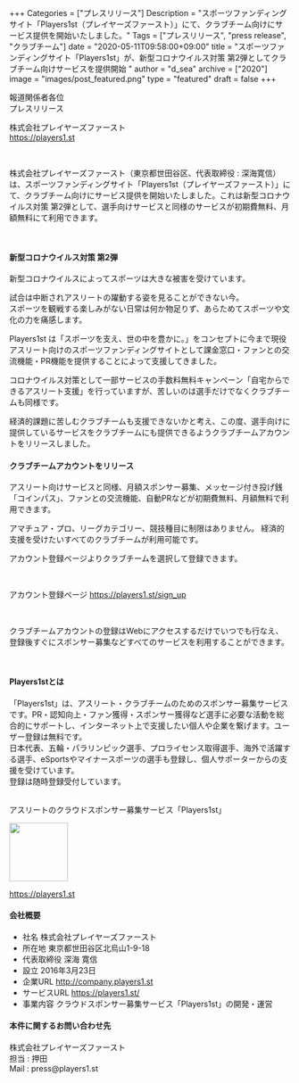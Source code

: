 +++
Categories = ["プレスリリース"]
Description = "スポーツファンディングサイト「Players1st（プレイヤーズファースト）」にて、クラブチーム向けにサービス提供を開始いたしました。"
Tags = ["プレスリリース", "press release", "クラブチーム"]
date = "2020-05-11T09:58:00+09:00"
title = "スポーツファンディングサイト「Players1st」が、新型コロナウイルス対策 第2弾としてクラブチーム向けサービスを提供開始 "
author = "d_sea"
archive = ["2020"]
image = "images/post_featured.png"
type = "featured"
draft = false
+++

<body>
<p>報道関係者各位<br>プレスリリース</p>
<p>株式会社プレイヤーズファースト<br><a href="https://players1.st/">https://players1.st</a></p>
<p> </p>
<p>株式会社プレイヤーズファースト（東京都世田谷区、代表取締役 : 深海寛信）は、スポーツファンディングサイト「Players1st（プレイヤーズファースト）」にて、クラブチーム向けにサービス提供を開始いたしました。これは新型コロナウイルス対策 第2弾として、選手向けサービスと同様のサービスが初期費無料、月額無料にて利用できます。</p>
<div class="mdl-card__supporting-text content">
<p> </p>
<h4>新型コロナウイルス対策 第2弾</h4>
<p>新型コロナウイルスによってスポーツは大きな被害を受けています。</p>
<p>試合は中断されアスリートの躍動する姿を見ることができない今。 <br>スポーツを観戦する楽しみがない日常は何か物足りず、あらためてスポーツや文化の力を痛感します。</p>
<p>Players1st は「スポーツを支え、世の中を豊かに。」をコンセプトに今まで現役アスリート向けのスポーツファンディングサイトとして課金窓口・ファンとの交流機能・PR機能を提供することによって支援してきました。</p>
<p>コロナウイルス対策として一部サービスの手数料無料キャンペーン「自宅からできるアスリート支援」を行っていますが、苦しいのは選手だけでなくクラブチームも同様です。</p>
<p>経済的課題に苦しむクラブチームも支援できないかと考え、この度、選手向けに提供しているサービスをクラブチームにも提供できるようクラブチームアカウントをリリースしました。</p>
<h4>クラブチームアカウントをリリース</h4>
<p>アスリート向けサービスと同様、月額スポンサー募集、メッセージ付き投げ銭「コインパス」、ファンとの交流機能、自動PRなどが初期費無料、月額無料で利用できます。</p>
<p>アマチュア・プロ、リーグカテゴリー、競技種目に制限はありません。 経済的支援を受けたいすべてのクラブチームが利用可能です。</p>
<p>アカウント登録ページよりクラブチームを選択して登録できます。</p>
<p> </p>
<p>アカウント登録ページ <a target="_blank" href="https://players1.st/sign_up">https://players1.st/sign_up</a></p>
<p> </p>
<p>クラブチームアカウントの登録はWebにアクセスするだけでいつでも行なえ、登録後すぐにスポンサー募集などすべてのサービスを利用することができます。</p>
<p> </p>
</div>
<h4>Players1stとは</h4>
<p>「Players1st」は、アスリート・クラブチームのためのスポンサー募集サービスです。PR・認知向上・ファン獲得・スポンサー獲得など選手に必要な活動を総合的にサポートし、インターネット上で支援したい個人や企業を繋げます。ユーザー登録は無料です。<br>日本代表、五輪・パラリンピック選手、プロライセンス取得選手、海外で活躍する選手、eSportsやマイナースポーツの選手も登録し、個人サポーターからの支援を受けています。<br>登録は随時登録受付しています。</p>
<p><br>アスリートのクラウドスポンサー募集サービス「Players1st」</p>
<p><img src="https://cdn-ak.f.st-hatena.com/images/fotolife/u/urabetti/20200323/20200323104554.png" alt="" class="hatena-fotolife" itemprop="image" width="105"></p>
<p><a href="https://players1.st/">https://players1.st</a></p>
<h4>会社概要</h4>
<ul>
<li>社名 株式会社プレイヤーズファースト</li>
<li>所在地 東京都世田谷区北烏山1-9-18</li>
<li>代表取締役 深海 寛信</li>
<li>設立 2016年3月23日</li>
<li>企業URL <a href="http://company.players1.st">http://company.players1.st </a>
</li>
<li>サービスURL <a href="https://players1.st/">https://players1.st/ </a>
</li>
<li>事業内容 クラウドスポンサー募集サービス「Players1st」の開発・運営</li>
</ul>
<h4>本件に関するお問い合わせ先</h4>
<p>株式会社プレイヤーズファースト<br>担当 : 押田<br>Mail : press@players1.st</p>
</body>
